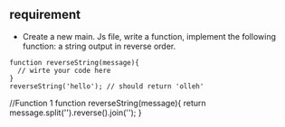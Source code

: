## requirement 
    
- Create a new main. Js file, write a function, implement the following function: a string output in reverse order.

```
function reverseString(message){
  // wirte your code here
}
reverseString('hello'); // should return 'olleh'
```
//Function 1
function reverseString(message){
	return message.split('').reverse().join('');
}